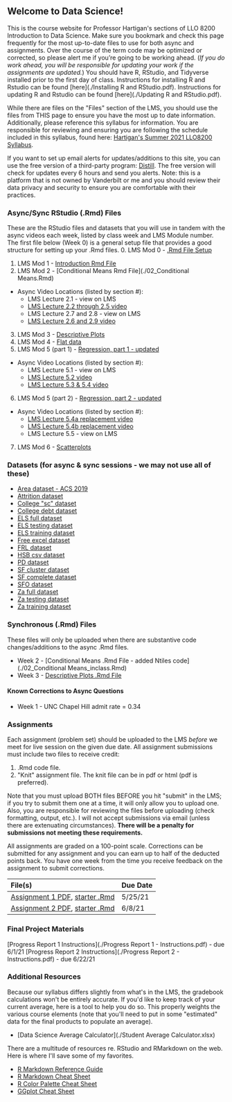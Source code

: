 ## Welcome to Data Science!

This is the course website for Professor Hartigan's sections of LLO 8200 Introduction to Data Science. Make sure you bookmark and check this page frequently for the most up-to-date files to use for both async and assignments. Over the course of the term code may be optimized or corrected, so please alert me if you’re going to be working ahead. (_If you do work ahead, you will be responsible for updating your work if the assignments are updated._) You should have R, RStudio, and Tidyverse installed prior to the first day of class. Instructions for installing R and Rstudio can be found [here](./Installing R and RStudio.pdf). Instructions for updating R and Rstudio can be found [here](./Updating R and RStudio.pdf).

While there are files on the "Files" section of the LMS, you should use the files from THIS page to ensure you have the most up to date information. Additionally, please reference this syllabus for information. You are responsible for reviewing and ensuring you are following the schedule included in this syllabus, found here: [Hartigan's Summer 2021 LLO8200 Syllabus](./Hartigan_LLO8200_syllabus_summer2021.pdf). 

If you want to set up email alerts for updates/additions to this site, you can use the free version of a third-party program: [Distill](https://distill.io/). The free version will check for updates every 6 hours and send you alerts. Note: this is a platform that is not owned by Vanderbilt or me and you should review their data privacy and security to ensure you are comfortable with their practices.

### Async/Sync RStudio (.Rmd) Files
These are the RStudio files and datasets that you will use in tandem with the async videos each week, listed by class week and LMS Module number. The first file below (Week 0) is a general setup file that provides a good structure for setting up your .Rmd files.
0. LMS Mod 0 - [.Rmd File Setup](./00_setup.Rmd)
1. LMS Mod 1 - [Introduction Rmd File](./01_Intro.Rmd) 
2. LMS Mod 2 - [Conditional Means Rmd File](./02_Conditional Means.Rmd) 
  * Async Video Locations (listed by section #):
    * LMS Lecture 2.1 - view on LMS
    * [LMS Lecture 2.2 through 2.5 video](https://www.youtube.com/watch?v=NQtvxw9CNCU)
    * LMS Lecture 2.7 and 2.8 - view on LMS
    * [LMS Lecture 2.6 and 2.9 video](https://www.youtube.com/watch?v=K3f-5fb-lL0)
3. LMS Mod 3 - [Descriptive Plots](./03_DescriptivePlots.Rmd) 
4. LMS Mod 4 - [Flat data](./04_flatdata.Rmd)
5. LMS Mod 5 (part 1) - [Regression, part 1 - updated](./05_regression_updated.Rmd)
  * Async Video Locations (listed by section #):
    * LMS Lecture 5.1 - view on LMS
    * [LMS Lecture 5.2 video](https://youtu.be/8P5CLj5Vy70)
    * [LMS Lecture 5.3 & 5.4 video](https://youtu.be/6s5__DICHDg)
6. LMS Mod 5 (part 2) - [Regression, part 2 - updated](./05_regression_part2.Rmd)
  * Async Video Locations (listed by section #):
    * [LMS Lecture 5.4a replacement video](https://www.youtube.com/watch?v=llfHYO_MujY)
    * [LMS Lecture 5.4b replacement video](https://www.youtube.com/watch?v=hm33VbjQZMY)
    * LMS Lecture 5.5 - view on LMS
7. LMS Mod 6 - [Scatterplots](./06_scatterplots.Rmd)

### Datasets (for async & sync sessions - we may not use all of these)
* [Area dataset - ACS 2019](./area_data.Rds)
* [Attrition dataset](./attrition.Rdata)
* [College "sc" dataset](./college.Rdata)
* [College debt dataset](./sc_debt.Rdata)
* [ELS full dataset](./els.Rdata)
* [ELS testing dataset](./els_test.Rdata)
* [ELS training dataset](./els_train.Rdata)
* [Free excel dataset](./free.xls)
* [FRL dataset](./frl.Rdata)
* [HSB csv dataset](./hsbdata.csv)
* [PD dataset](./pd.Rdata)
* [SF cluster dataset](./sf_cluster.RData)
* [SF complete dataset](./sf_complete.RData)
* [SFO dataset](./sfo.RData)
* [Za full dataset](./za.RData)
* [Za testing dataset](./za_test.RData)
* [Za training dataset](./za_train.RData)

### Synchronous (.Rmd) Files
These files will only be uploaded when there are substantive code changes/additions to the async .Rmd files.
* Week 2 - [Conditional Means .Rmd File - added Ntiles code](./02_Conditional Means_inclass.Rmd)
* Week 3 - [Descriptive Plots .Rmd File](./03_DescriptivePlots_inclass.Rmd)

#### Known Corrections to Async Questions
* Week 1 - UNC Chapel Hill admit rate = 0.34

### Assignments
Each assignment (problem set) should be uploaded to the LMS _before_ we meet for live session on the given due date. All assignment submissions must include two files to receive credit:
1. .Rmd code file.
2. "Knit" assignment file. The knit file can be in pdf or html (pdf is preferred). 

Note that you must upload BOTH files BEFORE you hit "submit" in the LMS; if you try to submit them one at a time, it will only allow you to upload one. Also, you are responsible for reviewing the files before uploading (check formatting, output, etc.). I will not accept submissions via email (unless there are extenuating circumstances). **There will be a penalty for submissions not meeting these requirements.**

All assignments are graded on a 100-point scale. Corrections can be submitted for any assignment and you can earn up to half of the deducted points back. You have one week from the time you receive feedback on the assignment to submit corrections.

| File(s)      | Due Date          |
|:-------------|:------------------|
| [Assignment 1 PDF](./01_Assignment_starter.pdf), [starter .Rmd](./01_Assignment_starter.Rmd) | 5/25/21 |
| [Assignment 2 PDF](./02_Assignment_starter.pdf), [starter .Rmd](./02_Assignment_starter.Rmd) | 6/8/21 |

### Final Project Materials
[Progress Report 1 Instructions](./Progress Report 1 - Instructions.pdf) - due 6/1/21
[Progress Report 2 Instructions](./Progress Report 2 - Instructions.pdf) - due 6/22/21

### Additional Resources
Because our syllabus differs slightly from what's in the LMS, the gradebook calculations won't be entirely accurate. If you'd like to keep track of your current average, here is a tool to help you do so. This properly weights the various course elements (note that you'll need to put in some "estimated" data for the final products to populate an average). 
* [Data Science Average Calculator](./Student Average Calculator.xlsx)

There are a multitude of resources re. RStudio and RMarkdown on the web. Here is where I'll save some of my favorites. 
* [R Markdown Reference Guide](./rmarkdown-reference.pdf)
* [R Markdown Cheat Sheet](./rmarkdown-cheatsheet.pdf)
* [R Color Palette Cheat Sheet](./colorPaletteCheatsheet.pdf)
* [GGplot Cheat Sheet](./ggplot2-cheatsheet.pdf)
